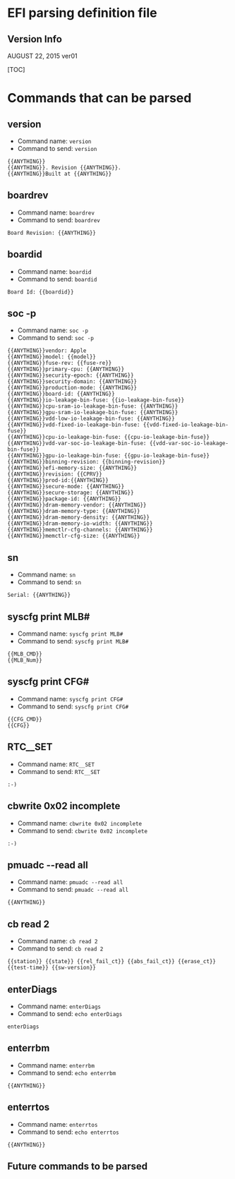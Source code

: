 EFI parsing definition file
===========================

Version Info
------------
AUGUST 22, 2015 ver01

[TOC]

Commands that can be parsed
===========================

version
--------
 - Command name: `version`
 - Command to send: `version`
```
{{ANYTHING}}
{{ANYTHING}}. Revision {{ANYTHING}}.
{{ANYTHING}}Built at {{ANYTHING}}
```

boardrev
--------
 - Command name: `boardrev`
 - Command to send: `boardrev`
```
Board Revision: {{ANYTHING}}
```

boardid
--------
 - Command name: `boardid`
 - Command to send: `boardid`
```
Board Id: {{boardid}}
```

soc -p
--------
 - Command name: `soc -p`
 - Command to send: `soc -p`
```
{{ANYTHING}}vendor: Apple
{{ANYTHING}}model: {{model}}
{{ANYTHING}}fuse-rev: {{fuse-re}} 
{{ANYTHING}}primary-cpu: {{ANYTHING}}
{{ANYTHING}}security-epoch: {{ANYTHING}}
{{ANYTHING}}security-domain: {{ANYTHING}}
{{ANYTHING}}production-mode: {{ANYTHING}}
{{ANYTHING}}board-id: {{ANYTHING}}
{{ANYTHING}}io-leakage-bin-fuse: {{io-leakage-bin-fuse}}
{{ANYTHING}}cpu-sram-io-leakage-bin-fuse: {{ANYTHING}}
{{ANYTHING}}gpu-sram-io-leakage-bin-fuse: {{ANYTHING}}
{{ANYTHING}}vdd-low-io-leakage-bin-fuse: {{ANYTHING}}
{{ANYTHING}}vdd-fixed-io-leakage-bin-fuse: {{vdd-fixed-io-leakage-bin-fuse}}
{{ANYTHING}}cpu-io-leakage-bin-fuse: {{cpu-io-leakage-bin-fuse}}
{{ANYTHING}}vdd-var-soc-io-leakage-bin-fuse: {{vdd-var-soc-io-leakage-bin-fuse}}
{{ANYTHING}}gpu-io-leakage-bin-fuse: {{gpu-io-leakage-bin-fuse}}
{{ANYTHING}}binning-revision: {{binning-revision}}
{{ANYTHING}}efi-memory-size: {{ANYTHING}}
{{ANYTHING}}revision: {{CPRV}}
{{ANYTHING}}prod-id:{{ANYTHING}}
{{ANYTHING}}secure-mode: {{ANYTHING}}
{{ANYTHING}}secure-storage: {{ANYTHING}}
{{ANYTHING}}package-id: {{ANYTHING}}
{{ANYTHING}}dram-memory-vendor: {{ANYTHING}}
{{ANYTHING}}dram-memory-type: {{ANYTHING}}
{{ANYTHING}}dram-memory-density: {{ANYTHING}}
{{ANYTHING}}dram-memory-io-width: {{ANYTHING}}
{{ANYTHING}}memctlr-cfg-channels: {{ANYTHING}}
{{ANYTHING}}memctlr-cfg-size: {{ANYTHING}}
```

sn
--------
 - Command name: `sn`
 - Command to send: `sn`
```
Serial: {{ANYTHING}}
```

syscfg print MLB#
--------
 - Command name: `syscfg print MLB#`
 - Command to send: `syscfg print MLB#`
```
{{MLB_CMD}}
{{MLB_Num}}
```

syscfg print CFG#
--------
 - Command name: `syscfg print CFG#`
 - Command to send: `syscfg print CFG#`
```
{{CFG_CMD}}
{{CFG}}
```

RTC__SET
--------
 - Command name: `RTC__SET`
 - Command to send: `RTC__SET`
```
:-)
```

cbwrite 0x02 incomplete
--------
 - Command name: `cbwrite 0x02 incomplete`
 - Command to send: `cbwrite 0x02 incomplete`
```
:-)
```

pmuadc --read all
--------
 - Command name: `pmuadc --read all`
 - Command to send: `pmuadc --read all`
```
{{ANYTHING}}
```

cb read 2
--------
 - Command name: `cb read 2`
 - Command to send: `cb read 2`
```
{{station}} {{state}} {{rel_fail_ct}} {{abs_fail_ct}} {{erase_ct}} {{test-time}} {{sw-version}}
```

enterDiags
--------
 - Command name: `enterDiags`
 - Command to send: `echo enterDiags`
```
enterDiags
```

enterrbm
--------
 - Command name: `enterrbm`
 - Command to send: `echo enterrbm`
```
{{ANYTHING}}
```

enterrtos
--------
 - Command name: `enterrtos`
 - Command to send: `echo enterrtos`
```
{{ANYTHING}}
```


Future commands to be parsed
----------------------------
